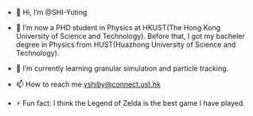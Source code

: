 - 👋 Hi, I’m @SHI-Yuting
- 👀 I’m now a PHD student in Physics at HKUST(The Hong Kong University of Science and Technology). Before that, I got my bacheler degree in Physics from HUST(Huazhong University of Science and Technology).
- 🌱 I’m currently learning granular simulation and particle tracking.
- 📫 How to reach me yshiby@connect.ust.hk

- ⚡ Fun fact: I think the Legend of Zelda is the best game I have played.

<!---
SHI-Yuting/SHI-Yuting is a ✨ special ✨ repository because its `README.md` (this file) appears on your GitHub profile.
You can click the Preview link to take a look at your changes.
--->
